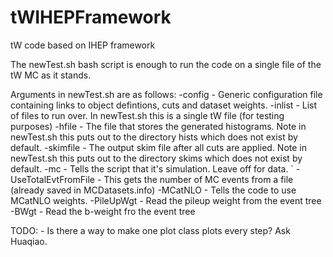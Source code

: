 # tWIHEPFramework
tW code based on IHEP framework

The newTest.sh bash script is enough to run the code on a single file of the tW MC as it stands.

Arguments in newTest.sh are as follows:
	  -config		 - Generic configuration file containing links to object defintions, cuts and dataset weights.
	  -inlist   		 - List of files to run over. In newTest.sh this is a single tW file (for testing purposes)
	  -hfile    		 - The file that stores the generated histograms. Note in newTest.sh this puts out to the directory hists which does not exist by default.
	  -skimfile 		 - The output skim file after all cuts are applied. Note in newTest.sh this puts out to the directory skims which does not exist by default.
	  -mc	      	  	 - Tells the script that it's simulation. Leave off for data.
`	  -UseTotalEvtFromFile 	 - This gets the number of MC events from a file (already saved in MCDatasets.info)
	  -MCatNLO		 - Tells the code to use MCatNLO weights.
	  -PileUpWgt		 - Read the pileup weight from the event tree
	  -BWgt			 - Read the b-weight fro the event tree

TODO:
	 - Is there a way to make one plot class plots every step? Ask Huaqiao.
